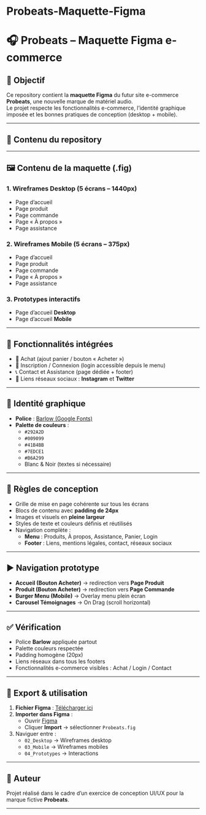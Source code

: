 # Probeats-Maquette-Figma
# 🎧 Probeats – Maquette Figma e-commerce

## 📌 Objectif
Ce repository contient la **maquette Figma** du futur site e-commerce **Probeats**, une nouvelle marque de matériel audio.  
Le projet respecte les fonctionnalités e-commerce, l’identité graphique imposée et les bonnes pratiques de conception (desktop + mobile).

---

## 📂 Contenu du repository


---

## 🖼️ Contenu de la maquette (.fig)

### 1. Wireframes Desktop (5 écrans – 1440px)
- Page d’accueil  
- Page produit  
- Page commande  
- Page « À propos »  
- Page assistance  

### 2. Wireframes Mobile (5 écrans – 375px)
- Page d’accueil  
- Page produit  
- Page commande  
- Page « À propos »  
- Page assistance  

### 3. Prototypes interactifs
- Page d’accueil **Desktop**  
- Page d’accueil **Mobile**  

---

## 🧩 Fonctionnalités intégrées
- 🛒 Achat (ajout panier / bouton « Acheter »)  
- 🔑 Inscription / Connexion (login accessible depuis le menu)  
- 📞 Contact et Assistance (page dédiée + footer)  
- 📲 Liens réseaux sociaux : **Instagram** et **Twitter**  

---

## 🎨 Identité graphique
- **Police** : [Barlow (Google Fonts)](https://fonts.google.com/specimen/Barlow)  
- **Palette de couleurs** :
  - `#292A2D`
  - `#009099`
  - `#41B4BB`
  - `#7EDCE1`
  - `#B6A299`
  - Blanc & Noir (textes si nécessaire)

---

## 📐 Règles de conception
- Grille de mise en page cohérente sur tous les écrans  
- Blocs de contenu avec **padding de 24px**  
- Images et visuels en **pleine largeur**  
- Styles de texte et couleurs définis et réutilisés  
- Navigation complète :
  - **Menu** : Produits, À propos, Assistance, Panier, Login  
  - **Footer** : Liens, mentions légales, contact, réseaux sociaux  

---

## ▶️ Navigation prototype
- **Accueil (Bouton Acheter)** → redirection vers **Page Produit**  
- **Produit (Bouton Acheter)** → redirection vers **Page Commande**  
- **Burger Menu (Mobile)** → Overlay menu plein écran  
- **Carousel Témoignages** → On Drag (scroll horizontal)  

---

## ✅ Vérification
- Police **Barlow** appliquée partout  
- Palette couleurs respectée  
- Padding homogène (20px)  
- Liens réseaux dans tous les footers  
- Fonctionnalités e-commerce visibles : Achat / Login / Contact  

---

## 🚀 Export & utilisation
1. **Fichier Figma** : [Télécharger ici](https://github.com/giraudchrom/Probeats-Maquette-Figma/commit/dc7859e31d920cba43825cbaed82439e1960a2e4#diff-65d2add06083dfd66e61a19ac3fcc69c376faa1995c44a5c9b5468a8ea9bec63)  
2. **Importer dans Figma** :  
   - Ouvrir [Figma](https://www.figma.com/)  
   - Cliquer **Import** → sélectionner `Probeats.fig`  
3. Naviguer entre :  
   - `02_Desktop` → Wireframes desktop  
   - `03_Mobile` → Wireframes mobiles  
   - `04_Prototypes` → Interactions  

---

## 👤 Auteur
Projet réalisé dans le cadre d’un exercice de conception UI/UX pour la marque fictive **Probeats**.  

---


